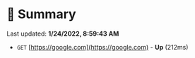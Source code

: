 # 📖 Summary
Last updated: **1/24/2022, 8:59:43 AM**

- `GET` [https://google.com](https://google.com) - **Up** (212ms)
